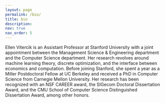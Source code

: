```yaml
---
layout: page
permalink: /bio/
title: bio
description:
nav: true
nav_order: 5
---
```


Ellen Vitercik is an Assistant Professor at Stanford University with a joint appointment between the Management Science & Engineering department and the Computer Science department. Her research revolves around machine learning theory, discrete optimization, and the interface between economics and computation. Before joining Stanford, she spent a year as a Miller Postdoctoral Fellow at UC Berkeley and received a PhD in Computer Science from Carnegie Mellon University. Her research has been recognized with an NSF CAREER award, the SIGecom Doctoral Dissertation Award, and the CMU School of Computer Science Distinguished Dissertation Award, among other honors.
